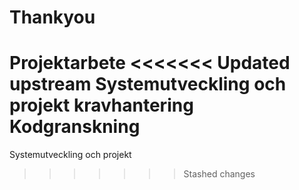 # Thankyou
Projektarbete
<<<<<<< Updated upstream
Systemutveckling och projekt
kravhantering
Kodgranskning
=======
Systemutveckling och projekt
>>>>>>> Stashed changes
